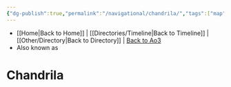 ```yaml
---
{"dg-publish":true,"permalink":"/navigational/chandrila/","tags":["map","planet","core","bormea","unfinished"],"dgHomeLink":false}
---
```


- [[Home\|Back to Home]] | [[Directories/Timeline\|Back to Timeline]] | [[Other/Directory\|Back to Directory]] | [Back to Ao3](https://archiveofourown.org/works/19334440/chapters/45992584)
- Also known as 

# Chandrila
